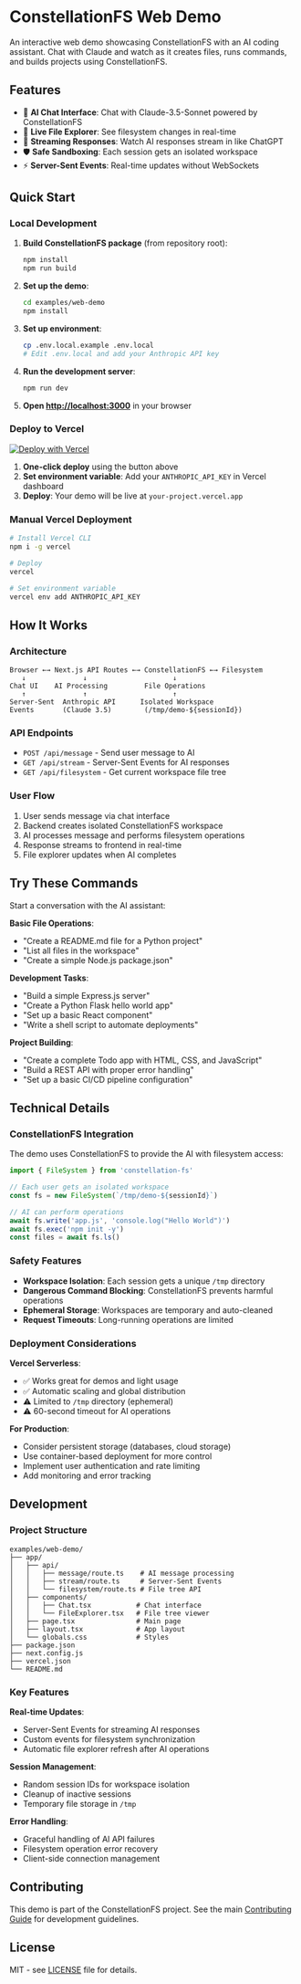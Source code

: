 # ConstellationFS Web Demo

An interactive web demo showcasing ConstellationFS with an AI coding assistant. Chat with Claude and watch as it creates files, runs commands, and builds projects using ConstellationFS.

## Features

- 🤖 **AI Chat Interface**: Chat with Claude-3.5-Sonnet powered by ConstellationFS
- 📁 **Live File Explorer**: See filesystem changes in real-time
- 🔄 **Streaming Responses**: Watch AI responses stream in like ChatGPT
- 🛡️ **Safe Sandboxing**: Each session gets an isolated workspace
- ⚡ **Server-Sent Events**: Real-time updates without WebSockets

## Quick Start

### Local Development

1. **Build ConstellationFS package** (from repository root):
   ```bash
   npm install
   npm run build
   ```

2. **Set up the demo**:
   ```bash
   cd examples/web-demo
   npm install
   ```

3. **Set up environment**:
   ```bash
   cp .env.local.example .env.local
   # Edit .env.local and add your Anthropic API key
   ```

4. **Run the development server**:
   ```bash
   npm run dev
   ```

5. **Open [http://localhost:3000](http://localhost:3000)** in your browser

### Deploy to Vercel

[![Deploy with Vercel](https://vercel.com/button)](https://vercel.com/new/clone?repository-url=https://github.com/constellation-fs/constellation-fs/tree/main/examples/web-demo)

1. **One-click deploy** using the button above
2. **Set environment variable**: Add your `ANTHROPIC_API_KEY` in Vercel dashboard
3. **Deploy**: Your demo will be live at `your-project.vercel.app`

### Manual Vercel Deployment

```bash
# Install Vercel CLI
npm i -g vercel

# Deploy
vercel

# Set environment variable
vercel env add ANTHROPIC_API_KEY
```

## How It Works

### Architecture

```
Browser ←→ Next.js API Routes ←→ ConstellationFS ←→ Filesystem
   ↓              ↓                     ↓
Chat UI    AI Processing         File Operations
   ↑              ↑                     ↑
Server-Sent  Anthropic API      Isolated Workspace
Events       (Claude 3.5)        (/tmp/demo-${sessionId})
```

### API Endpoints

- `POST /api/message` - Send user message to AI
- `GET /api/stream` - Server-Sent Events for AI responses  
- `GET /api/filesystem` - Get current workspace file tree

### User Flow

1. User sends message via chat interface
2. Backend creates isolated ConstellationFS workspace
3. AI processes message and performs filesystem operations
4. Response streams to frontend in real-time
5. File explorer updates when AI completes

## Try These Commands

Start a conversation with the AI assistant:

**Basic File Operations**:
- "Create a README.md file for a Python project"
- "List all files in the workspace"
- "Create a simple Node.js package.json"

**Development Tasks**:
- "Build a simple Express.js server"
- "Create a Python Flask hello world app"
- "Set up a basic React component"
- "Write a shell script to automate deployments"

**Project Building**:
- "Create a complete Todo app with HTML, CSS, and JavaScript"
- "Build a REST API with proper error handling"
- "Set up a basic CI/CD pipeline configuration"

## Technical Details

### ConstellationFS Integration

The demo uses ConstellationFS to provide the AI with filesystem access:

```typescript
import { FileSystem } from 'constellation-fs'

// Each user gets an isolated workspace
const fs = new FileSystem(`/tmp/demo-${sessionId}`)

// AI can perform operations
await fs.write('app.js', 'console.log("Hello World")')
await fs.exec('npm init -y')
const files = await fs.ls()
```

### Safety Features

- **Workspace Isolation**: Each session gets a unique `/tmp` directory
- **Dangerous Command Blocking**: ConstellationFS prevents harmful operations
- **Ephemeral Storage**: Workspaces are temporary and auto-cleaned
- **Request Timeouts**: Long-running operations are limited

### Deployment Considerations

**Vercel Serverless**:
- ✅ Works great for demos and light usage
- ✅ Automatic scaling and global distribution
- ⚠️ Limited to `/tmp` directory (ephemeral)
- ⚠️ 60-second timeout for AI operations

**For Production**:
- Consider persistent storage (databases, cloud storage)
- Use container-based deployment for more control
- Implement user authentication and rate limiting
- Add monitoring and error tracking

## Development

### Project Structure

```
examples/web-demo/
├── app/
│   ├── api/
│   │   ├── message/route.ts    # AI message processing
│   │   ├── stream/route.ts     # Server-Sent Events
│   │   └── filesystem/route.ts # File tree API
│   ├── components/
│   │   ├── Chat.tsx           # Chat interface
│   │   └── FileExplorer.tsx   # File tree viewer
│   ├── page.tsx               # Main page
│   ├── layout.tsx             # App layout
│   └── globals.css            # Styles
├── package.json
├── next.config.js
├── vercel.json
└── README.md
```

### Key Features

**Real-time Updates**:
- Server-Sent Events for streaming AI responses
- Custom events for filesystem synchronization
- Automatic file explorer refresh after AI operations

**Session Management**:
- Random session IDs for workspace isolation
- Cleanup of inactive sessions
- Temporary file storage in `/tmp`

**Error Handling**:
- Graceful handling of AI API failures
- Filesystem operation error recovery
- Client-side connection management

## Contributing

This demo is part of the ConstellationFS project. See the main [Contributing Guide](../../CONTRIBUTING.md) for development guidelines.

## License

MIT - see [LICENSE](../../LICENSE) file for details.